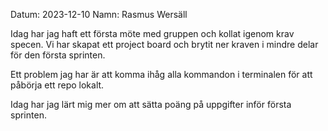 Datum: 2023-12-10
Namn: Rasmus Wersäll

Idag har jag haft ett första möte med gruppen och kollat igenom krav specen. Vi har skapat ett project board och brytit ner kraven i mindre delar för den första sprinten.

Ett problem jag har är att komma ihåg alla kommandon i terminalen för att påbörja ett repo lokalt.

Idag har jag lärt mig mer om att sätta poäng på uppgifter inför första sprinten.
